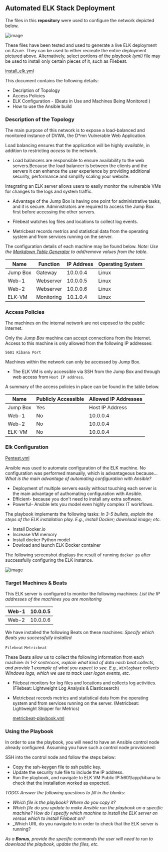 ## Automated ELK Stack Deployment

The files in this **repository** were used to configure the network depicted below.

![image](https://user-images.githubusercontent.com/91572862/135367918-e34d6d22-c2c9-4f3c-bc20-1935c5193371.png)





These files have been tested and used to generate a live ELK deployment on Azure. They can be used to either recreate the entire deployment pictured above. Alternatively, select portions of the *playbook (yml)* file may be used to install only certain pieces of it, such as Filebeat.

 
 

  [install_elk.yml](https://github.com/BaibaSisco/Week13Homework-Elk/blob/main/Ansible/install-elk.yml)
  
This document contains the following details:
* Decription of Topology
* Access Policies
* ELK Configuration - (Beats in Use and Machines Being Monitored )
* How to use the Ansible build 

 

### Description of the Topology

The main purpose of this network is to expose a load-balanced and monitored instance of DVWA, the D*mn Vulnerable Web Application.

Load balancing ensures that the application will be highly *available*, in addition to restricting *access* to the network.

* Load balancers are responsible to ensure availability to the web servers.Because the load balancer is between the clients and the servers it can enhance the user experience by providing additional security, performance and simplify scaling your website. 

Integrating an ELK server allows users to easily monitor the vulnerable VMs for changes to the logs and system traffic.



* Advantage of the Jump Box is having one point for administrative tasks, and it is secure.
Administrators are required to access the Jump Box first before accessing the other servers.



* Filebeat watches log files and locations to collect log events.

* Metricbeat records metrics and statistical data from the operating system and from services running on the server.


The configuration details of each machine may be found below.
_Note: Use the [Markdown Table Generator](http://www.tablesgenerator.com/markdown_tables) to add/remove values from the table_.



| Name     | Function   | IP Address | Operating System |
|----------|----------  |------------|------------------|
| Jump Box | Gateway    | 10.0.0.4   | Linux            |
| Web-1    | Webserver  | 10.0.0.5   | Linux            |
| Web-2    | Webserver  | 10.0.0.6   | Linux            |
| ELK-VM   | Monitoring | 10.1.0.4   | Linux            |

### Access Policies

The machines on the internal network are not exposed to the public Internet. 

Only the *Jump Box* machine can accept connections from the Internet. Access to this machine is only allowed from the following IP addresses:

`5601 Kibana Port` 

Machines within the network can only be accessed by Jump Box.

* The ELK VM is only accessible via SSH from the Jump Box and through web access from `Host IP address`. 

A summary of the access policies in place can be found in the table below.

| Name     | Publicly Accessible | Allowed IP Addresses |
|----------|---------------------|----------------------|
| Jump Box | Yes                 | Host IP Address      |
| Web-1    | No                  | 10.0.0.4             |
| Web-2    | No                  | 10.0.0.4             |
| ELK-VM   | No                  | 10.0.0.4             |           


### Elk Configuration

[Pentest.yml](https://github.com/BaibaSisco/Week13Homework-Elk/blob/main/Ansible/Pentest.yml)

      


Ansible was used to automate configuration of the ELK machine. No configuration was performed manually, which is advantageous because...
 *What is the main advantage of automating configuration with Ansible?*

* Deployment of multiple servers easily without touching each server is the main advantage of authomating configuration with Ansible.
* Efficient- because you don't need to install any extra software. 
* Powerful- Ansible lets you model even highly complex IT workflows.

The playbook implements the following tasks:
*In 3-5 bullets, explain the steps of the ELK installation play. E.g., install Docker; download image; etc.*

 * Install Docker.io
 * Increase VM memory
 * Install docker Python model
 * Dowload and launch ELK Docker container 

The following screenshot displays the result of running `docker ps` after successfully configuring the ELK instance.

![image](https://user-images.githubusercontent.com/91572862/135363520-37872270-de5c-472b-9cf6-3f36f7b81ad4.png)



### Target Machines & Beats
This ELK server is configured to monitor the following machines:
*List the IP addresses of the machines you are monitoring*

| Web-1 | 10.0.0.5 |
|-------|----------|
| Web-2 | 10.0.0.6 |



We have installed the following Beats on these machines:
*Specify which Beats you successfully installed*

`Filebeat`
`Metricbeat`

These Beats allow us to collect the following information from each machine:
*In 1-2 sentences, explain what kind of data each beat collects, and provide 1 example of what you expect to see. E.g., `Winlogbeat` collects Windows logs, which we use to track user logon events, etc.*

* Filebeat monitors for log files and locations and collects log activities.
  (Filebeat: Lightweight Log Analysis & Elasticsearch)

* Metricbeat records metrics and statistical data from the operating system and from services running on the server.
  (Metricbeat: Lightweight Shipper for Metrics)
  
  [metricbeat-playbook.yml](https://github.com/BaibaSisco/Week13Homework-Elk/blame/main/Ansible/Metricbeat-Playbook.yml)
  
  

### Using the Playbook

In order to use the playbook, you will need to have an Ansible control node already configured. Assuming you have such a control node provisioned: 

SSH into the control node and follow the steps below:
- Copy the ssh-keygen file to ssh public key.
- Update the security rule file to include the IP address.
- Run the playbook, and navigate to ELK VM Public IP:5601/app/kibana to check that the installation worked as expected.

_TODO: Answer the following questions to fill in the blanks:_
- _Which file is the playbook? Where do you copy it?_
- _Which file do you update to make Ansible run the playbook on a specific machine? How do I specify which machine to install the ELK server on versus which to install Filebeat on?_
- _Which URL do you navigate to in order to check that the ELK server is running?

_As a **Bonus**, provide the specific commands the user will need to run to download the playbook, update the files, etc._

